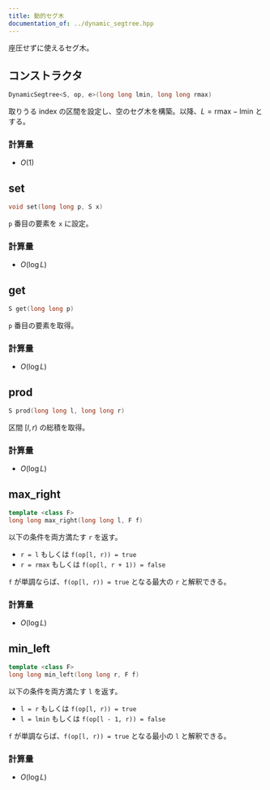 ```yaml
---
title: 動的セグ木
documentation_of: ../dynamic_segtree.hpp
---
```


座圧せずに使えるセグ木。
## コンストラクタ
```cpp
DynamicSegtree<S, op, e>(long long lmin, long long rmax)
```
取りうる index の区間を設定し、空のセグ木を構築。以降、$L=\mathrm{rmax}-\mathrm{lmin}$ とする。
### 計算量
* $O(1)$

## set
```cpp
void set(long long p, S x)
```
`p` 番目の要素を `x` に設定。
### 計算量
* $O(\log L)$

## get
```cpp
S get(long long p)
```
`p` 番目の要素を取得。
### 計算量
* $O(\log L)$

## prod
```cpp
S prod(long long l, long long r)
```
区間 $[l, r)$ の総積を取得。
### 計算量
* $O(\log L)$

## max_right
```cpp
template <class F>
long long max_right(long long l, F f) 
```
以下の条件を両方満たす `r` を返す。
* `r = l` もしくは `f(op[l, r)) = true` 
* `r = rmax` もしくは `f(op[l, r + 1)) = false`

`f` が単調ならば、`f(op[l, r)) = true` となる最大の `r` と解釈できる。
### 計算量
* $O(\log L)$

## min_left
```cpp
template <class F>
long long min_left(long long r, F f)
```
以下の条件を両方満たす `l` を返す。
* `l = r` もしくは `f(op[l, r)) = true`
* `l = lmin` もしくは `f(op[l - 1, r)) = false`

`f` が単調ならば、`f(op[l, r)) = true` となる最小の `l` と解釈できる。
### 計算量
* $O(\log L)$